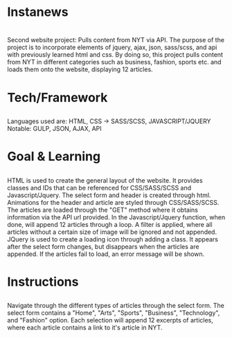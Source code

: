 # Instanews <h1>

Second website project: Pulls content from NYT via API. 
The purpose of the project is to incorporate elements of jquery, ajax, json, sass/scss, and api with previously learned html and css. By doing so, this project pulls content from NYT in different categories such as business, fashion, sports etc. and loads them onto the website, displaying 12 articles.

# Tech/Framework <h2>

Languages used are: HTML, CSS -> SASS/SCSS, JAVASCRIPT/JQUERY
Notable: GULP, JSON, AJAX, API

# Goal & Learning <h2>

HTML is used to create the general layout of the website. It provides classes and IDs that can be referenced for CSS/SASS/SCSS and Javascript/Jquery. The select form and header is created through html. Animations for the header and article are styled through CSS/SASS/SCSS. The articles are loaded through the "GET" method where it obtains information via the API url provided. In the Javascript/Jquery function, when done, will append 12 articles through a loop. A filter is applied, where all articles without a certain size of image will be ignored and not appended. JQuery is used to create a loading icon through adding a class. It appears after the select form changes, but disappears when the articles are appended. If the articles fail to load, an error message will be shown. 

# Instructions <h2>

Navigate through the different types of articles through the select form. The select form contains a "Home", "Arts", "Sports", "Business", "Technology", and "Fashion" option. Each selection will append 12 excerpts of articles, where each article contains a link to it's article in NYT. 
